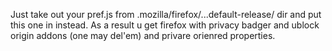 Just take out your pref.js from .mozilla/firefox/...default-release/ dir and put this one in instead.
As a result u get firefox with privacy badger and ublock origin addons (one may del'em) and privare orienred properties.

